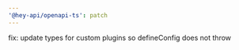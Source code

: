 ```yaml
---
'@hey-api/openapi-ts': patch
---
```


fix: update types for custom plugins so defineConfig does not throw
